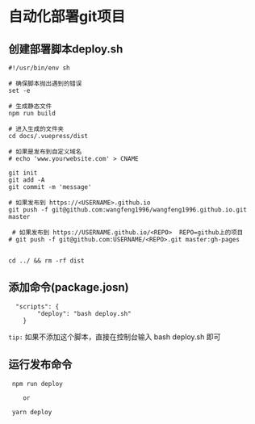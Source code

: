 # 自动化部署git项目

## 创建部署脚本deploy.sh

```shell
#!/usr/bin/env sh

# 确保脚本抛出遇到的错误
set -e

# 生成静态文件
npm run build

# 进入生成的文件夹
cd docs/.vuepress/dist

# 如果是发布到自定义域名
# echo 'www.yourwebsite.com' > CNAME

git init
git add -A
git commit -m 'message'

# 如果发布到 https://<USERNAME>.github.io
git push -f git@github.com:wangfeng1996/wangfeng1996.github.io.git master

 # 如果发布到 https://USERNAME.github.io/<REPO>  REPO=github上的项目
# git push -f git@github.com:USERNAME/<REPO>.git master:gh-pages


cd ../ && rm -rf dist
```

##  添加命令(package.josn)

```shell
  "scripts": {
        "deploy": "bash deploy.sh"
    }
```

`tip:` 如果不添加这个脚本，直接在控制台输入 bash deploy.sh 即可

## 运行发布命令

```shell
 npm run deploy

    or

 yarn deploy
```
   
